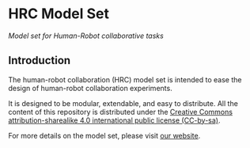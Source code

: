 # HRC Model Set
_Model set for Human-Robot collaborative tasks_

## Introduction

The human-robot collaboration (HRC) model set is intended to ease the design of human-robot collaboration experiments.

It is designed to be modular, extendable, and easy to distribute. All the content of this repository is distributed under the [Creative Commons attribution-sharealike 4.0 international public license (CC-by-sa)](https://creativecommons.org/licenses/by-sa/4.0/legalcode).

For more details on the model set, please visit [our website](https://scazlab.github.io/HRC-model-set). 

